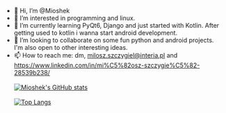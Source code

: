 - 👋 Hi, I’m @Mioshek
- 👀 I’m interested in programming and linux.
- 🌱 I’m currently learning PyQt6, Django and just started with Kotlin. After getting used to kotlin i wanna start android development.
- 💞️ I’m looking to collaborate on some fun python and android projects. I'm also open to other interesting ideas.
- 📫 How to reach me: dm, milosz.szczygiel@interia.pl and https://www.linkedin.com/in/mi%C5%82osz-szczygie%C5%82-28539b238/
<br></br>
[![Mioshek's GitHub stats](https://github-readme-stats.vercel.app/api?username=Mioshek)](https://github.com/anuraghazra/github-readme-stats)
<br></br>
[![Top Langs](https://github-readme-stats.vercel.app/api/top-langs/?username=Mioshek)](https://github.com/anuraghazra/github-readme-stats)
<!---
Mioshek/Mioshek is a ✨ special ✨ repository because its `README.md` (this file) appears on your GitHub profile.
You can click the Preview link to take a look at your changes.
--->
